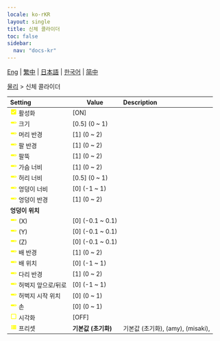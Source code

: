 ```yaml
---
locale: ko-rKR
layout: single
title: 신체 콜라이더
toc: false
sidebar:
  nav: "docs-kr"
---
```

[Eng](/dancexr/menu/2025.4/actor/body_colliders) | [繁中](/tw/dancexr/menu/2025.4/actor/body_colliders) | [日本語](/jp/dancexr/menu/2025.4/actor/body_colliders) | [한국어](/kr/dancexr/menu/2025.4/actor/body_colliders) | [简中](/zh/dancexr/menu/2025.4/actor/body_colliders)

[물리](../menu#물리) > 신체 콜라이더



| Setting | Value | Description |
| :--- | --- | :--- |
|<nobr>![check_on icon](/images/icon/ic_check_on.png) 활성화</nobr>| [ON] | 
|<nobr>![slider icon](/images/icon/ic_slider.png) 크기</nobr>| [0.5] (0 ~ 1) | 
|<nobr>![slider icon](/images/icon/ic_slider.png) 머리 반경</nobr>| [1] (0 ~ 2) | 
|<nobr>![slider icon](/images/icon/ic_slider.png) 팔 반경</nobr>| [1] (0 ~ 2) | 
|<nobr>![slider icon](/images/icon/ic_slider.png) 팔뚝</nobr>| [1] (0 ~ 2) | 
|<nobr>![slider icon](/images/icon/ic_slider.png) 가슴 너비</nobr>| [1] (0 ~ 2) | 
|<nobr>![slider icon](/images/icon/ic_slider.png) 허리 너비</nobr>| [0.5] (0 ~ 1) | 
|<nobr>![slider icon](/images/icon/ic_slider.png) 엉덩이 너비</nobr>| [0] (-1 ~ 1) | 
|<nobr>![slider icon](/images/icon/ic_slider.png) 엉덩이 반경</nobr>| [1] (0 ~ 2) | 
|<nobr> <b>엉덩이 위치</b></nobr>|| 
|<nobr>![slider icon](/images/icon/ic_slider.png) (X)</nobr>| [0] (-0.1 ~ 0.1) | 
|<nobr>![slider icon](/images/icon/ic_slider.png) (Y)</nobr>| [0] (-0.1 ~ 0.1) | 
|<nobr>![slider icon](/images/icon/ic_slider.png) (Z)</nobr>| [0] (-0.1 ~ 0.1) | 
|<nobr>![slider icon](/images/icon/ic_slider.png) 배 반경</nobr>| [1] (0 ~ 2) | 
|<nobr>![slider icon](/images/icon/ic_slider.png) 배 위치</nobr>| [0] (-1 ~ 1) | 
|<nobr>![slider icon](/images/icon/ic_slider.png) 다리 반경</nobr>| [1] (0 ~ 2) | 
|<nobr>![slider icon](/images/icon/ic_slider.png) 허벅지 앞으로/뒤로</nobr>| [0] (-1 ~ 1) | 
|<nobr>![slider icon](/images/icon/ic_slider.png) 허벅지 시작 위치</nobr>| [0] (0 ~ 1) | 
|<nobr>![slider icon](/images/icon/ic_slider.png) 손</nobr>| [0] (0 ~ 1) | 
|<nobr>![check_off icon](/images/icon/ic_check_off.png) 시각화</nobr>| [OFF] | 
|<nobr>![list icon](/images/icon/ic_list.png) 프리셋</nobr>| **기본값 (초기화)** | 기본값 (초기화), (amy), (misaki),  |
